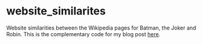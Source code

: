 # website_similarites

Website similarities between the Wikipedia pages for Batman, the Joker and Robin. This is the complementary code for my blog post [here](https://stefan-stein.github.io/posts/2020-06-14-websitesimilarities/).

